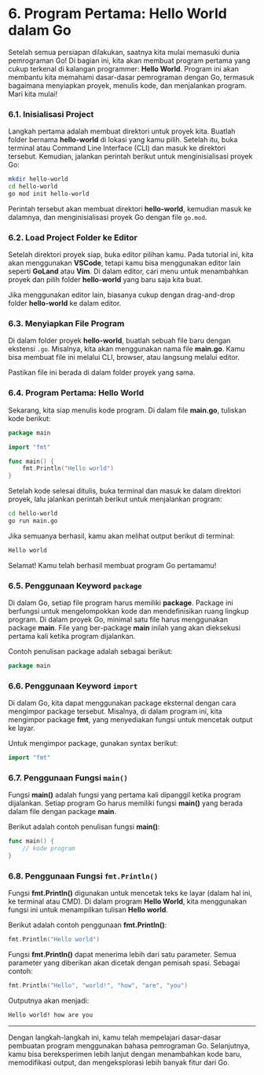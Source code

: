 # 6. Program Pertama: Hello World dalam Go

Setelah semua persiapan dilakukan, saatnya kita mulai memasuki dunia pemrograman Go! Di bagian ini, kita akan membuat program pertama yang cukup terkenal di kalangan programmer: **Hello World**. Program ini akan membantu kita memahami dasar-dasar pemrograman dengan Go, termasuk bagaimana menyiapkan proyek, menulis kode, dan menjalankan program. Mari kita mulai!

### 6.1. Inisialisasi Project

Langkah pertama adalah membuat direktori untuk proyek kita. Buatlah folder bernama **hello-world** di lokasi yang kamu pilih. Setelah itu, buka terminal atau Command Line Interface (CLI) dan masuk ke direktori tersebut. Kemudian, jalankan perintah berikut untuk menginisialisasi proyek Go:

```bash
mkdir hello-world
cd hello-world
go mod init hello-world
```

Perintah tersebut akan membuat direktori **hello-world**, kemudian masuk ke dalamnya, dan menginisialisasi proyek Go dengan file `go.mod`.

### 6.2. Load Project Folder ke Editor

Setelah direktori proyek siap, buka editor pilihan kamu. Pada tutorial ini, kita akan menggunakan **VSCode**, tetapi kamu bisa menggunakan editor lain seperti **GoLand** atau **Vim**. Di dalam editor, cari menu untuk menambahkan proyek dan pilih folder **hello-world** yang baru saja kita buat.

Jika menggunakan editor lain, biasanya cukup dengan drag-and-drop folder **hello-world** ke dalam editor.

### 6.3. Menyiapkan File Program

Di dalam folder proyek **hello-world**, buatlah sebuah file baru dengan ekstensi `.go`. Misalnya, kita akan menggunakan nama file **main.go**. Kamu bisa membuat file ini melalui CLI, browser, atau langsung melalui editor.

Pastikan file ini berada di dalam folder proyek yang sama.

### 6.4. Program Pertama: Hello World

Sekarang, kita siap menulis kode program. Di dalam file **main.go**, tuliskan kode berikut:

```go
package main

import "fmt"

func main() {
    fmt.Println("Hello world")
}
```

Setelah kode selesai ditulis, buka terminal dan masuk ke dalam direktori proyek, lalu jalankan perintah berikut untuk menjalankan program:

```bash
cd hello-world
go run main.go
```

Jika semuanya berhasil, kamu akan melihat output berikut di terminal:

```bash
Hello world
```

Selamat! Kamu telah berhasil membuat program Go pertamamu!

### 6.5. Penggunaan Keyword `package`

Di dalam Go, setiap file program harus memiliki **package**. Package ini berfungsi untuk mengelompokkan kode dan mendefinisikan ruang lingkup program. Di dalam proyek Go, minimal satu file harus menggunakan package **main**. File yang ber-package **main** inilah yang akan dieksekusi pertama kali ketika program dijalankan.

Contoh penulisan package adalah sebagai berikut:

```go
package main
```

### 6.6. Penggunaan Keyword `import`

Di dalam Go, kita dapat menggunakan package eksternal dengan cara mengimpor package tersebut. Misalnya, di dalam program ini, kita mengimpor package **fmt**, yang menyediakan fungsi untuk mencetak output ke layar.

Untuk mengimpor package, gunakan syntax berikut:

```go
import "fmt"
```

### 6.7. Penggunaan Fungsi `main()`

Fungsi **main()** adalah fungsi yang pertama kali dipanggil ketika program dijalankan. Setiap program Go harus memiliki fungsi **main()** yang berada dalam file dengan package **main**.

Berikut adalah contoh penulisan fungsi **main()**:

```go
func main() {
    // kode program
}
```

### 6.8. Penggunaan Fungsi `fmt.Println()`

Fungsi **fmt.Println()** digunakan untuk mencetak teks ke layar (dalam hal ini, ke terminal atau CMD). Di dalam program **Hello World**, kita menggunakan fungsi ini untuk menampilkan tulisan **Hello world**.

Berikut adalah contoh penggunaan **fmt.Println()**:

```go
fmt.Println("Hello world")
```

Fungsi **fmt.Println()** dapat menerima lebih dari satu parameter. Semua parameter yang diberikan akan dicetak dengan pemisah spasi. Sebagai contoh:

```go
fmt.Println("Hello", "world!", "how", "are", "you")
```

Outputnya akan menjadi:

```bash
Hello world! how are you
```

***

Dengan langkah-langkah ini, kamu telah mempelajari dasar-dasar pembuatan program menggunakan bahasa pemrograman Go. Selanjutnya, kamu bisa bereksperimen lebih lanjut dengan menambahkan kode baru, memodifikasi output, dan mengeksplorasi lebih banyak fitur dari Go.
